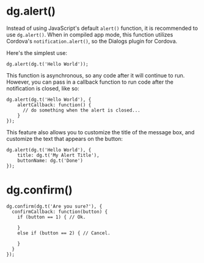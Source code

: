 # dg.alert()

Instead of using JavaScript's default `alert()` function, it is recommended to use `dg.alert()`. When in compiled app mode, this function utilizes Cordova's `notification.alert()`, so the Dialogs plugin for Cordova.

Here's the simplest use:

`dg.alert(dg.t('Hello World'));`

This function is asynchronous, so any code after it will continue to run. However, you can pass in a callback function to run code after the notification is closed, like so:

```
dg.alert(dg.t('Hello World'), {
    alertCallback: function() {
      // do something when the alert is closed...
    }
});
```

This feature also allows you to customize the title of the message box, and customize the text that appears on the button:

```
dg.alert(dg.t('Hello World'), {
    title: dg.t('My Alert Title'),
    buttonName: dg.t('Done')
});
```


# dg.confirm()

```
dg.confirm(dg.t('Are you sure?'), {
  confirmCallback: function(button) {
    if (button == 1) { // Ok.

    }
    else if (button == 2) { // Cancel.

    }
  }
});
```

